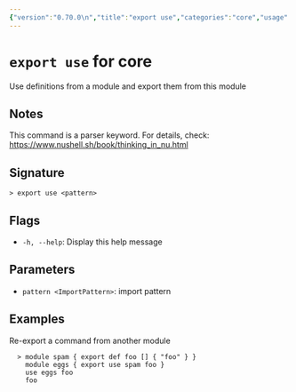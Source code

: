 ```yaml
---
{"version":"0.70.0\n","title":"export use","categories":"core","usage":"Use definitions from a module and export them from this module\n"}
---
```

<!-- THIS FILE IS GENERATED BY update_book_commands.cjs USING NUSHELL'S HELP COMMANDS.
REFRAIN FROM EDITING IT MANUALLY.-->
# <code>export use</code> for core

<div class='command-title'>Use definitions from a module and export them from this module</div>

## Notes

This command is a parser keyword. For details, check:
  https://www.nushell.sh/book/thinking_in_nu.html

## Signature

```> export use <pattern>```

## Flags

 * ```-h, --help```: Display this help message
## Parameters

 * ```pattern <ImportPattern>```: import pattern
## Examples

  Re-export a command from another module
```shell
  > module spam { export def foo [] { "foo" } }
    module eggs { export use spam foo }
    use eggs foo
    foo
            
```


